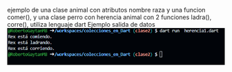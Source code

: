 ejemplo de una clase animal con atributos nombre raza y una funcion comer(), y una clase perro con herencia animal con 2 funciones ladra(), corre(), utiliza lenguaje dart
Ejemplo salida de datos
![alt text](image-8.png)